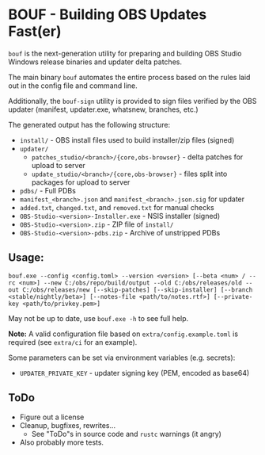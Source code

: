 # BOUF - Building OBS Updates Fast(er)

`bouf` is the next-generation utility for preparing and building OBS Studio Windows release binaries and updater delta patches.

The main binary `bouf` automates the entire process based on the rules laid out in the config file and command line.

Additionally, the `bouf-sign` utility is provided to sign files verified by the OBS updater (manifest, updater.exe, whatsnew, branches, etc.)

The generated output has the following structure:

* `install/` - OBS install files used to build installer/zip files (signed)
* `updater/`
  + `patches_studio/<branch>/{core,obs-browser}` - delta patches for upload to server 
  + `update_studio/<branch>/{core,obs-browser}` - files split into packages for upload to server
* `pdbs/` - Full PDBs
* `manifest_<branch>.json` and `manifest_<branch>.json.sig` for updater
* `added.txt`, `changed.txt`, and `removed.txt` for manual checks 
* `OBS-Studio-<version>-Installer.exe` - NSIS installer (signed)
* `OBS-Studio-<version>.zip` - ZIP file of `install/`
* `OBS-Studio-<version>-pdbs.zip` - Archive of unstripped PDBs

## Usage:

`bouf.exe --config <config.toml> --version <version> [--beta <num> / --rc <num>] --new C:/obs/repo/build/output --old C:/obs/releases/old --out C:/obs/releases/new [--skip-patches] [--skip-installer] [--branch <stable/nightly/beta>] [--notes-file <path/to/notes.rtf>] [--private-key <path/to/privkey.pem>]`

May not be up to date, use `bouf.exe -h` to see full help.

**Note:** A valid configuration file based on `extra/config.example.toml` is required (see `extra/ci` for an example).

Some parameters can be set via environment variables (e.g. secrets):
- `UPDATER_PRIVATE_KEY` - updater signing key (PEM, encoded as base64)

## ToDo

- Figure out a license
- Cleanup, bugfixes, rewrites...
  + See "ToDo"s in source code and `rustc` warnings (it angry)
- Also probably more tests.

